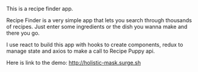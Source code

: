 This is a recipe finder app.

Recipe Finder is a very simple app that lets you search through thousands of recipes. Just enter some ingredients or the dish you wanna make and there you go.

I use react to build this app with hooks to create components, redux to manage state and axios to make a call to Recipe Puppy api. 

Here is link to the demo: http://holistic-mask.surge.sh

